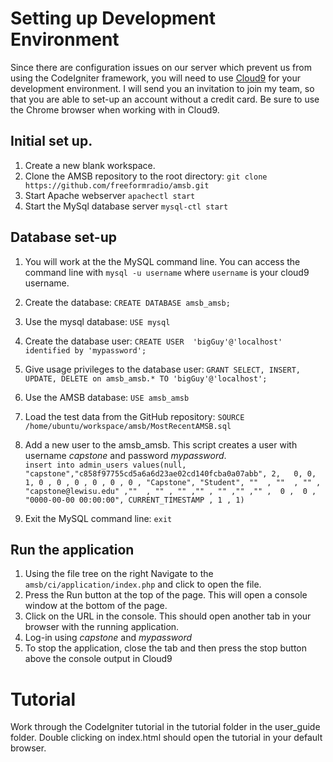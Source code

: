 # Setting up Development Environment
Since there are configuration issues on our server which prevent us from using the CodeIgniter framework, you will need to use [Cloud9](https://c9.io/) for your development environment. I will send you an invitation to join my team, so that you are able to set-up an account without a credit card.  Be sure to use the Chrome browser when working with in Cloud9.

## Initial set up.
1. Create a new blank workspace.  
1. Clone the AMSB repository to the root directory: `git clone https://github.com/freeformradio/amsb.git`
1. Start Apache webserver `apachectl start`
1. Start the MySql database server `mysql-ctl start`

## Database set-up
1. You will work at the the MySQL command line.  You can access the command line with `mysql -u username` where `username` is your cloud9 username.

1. Create the database:  `CREATE DATABASE amsb_amsb;`

1. Use the mysql database:  `USE mysql`

1. Create the database user:  `CREATE USER  'bigGuy'@'localhost'  identified by 'mypassword';`

1. Give usage privileges to the database user:  `GRANT SELECT, INSERT, UPDATE, DELETE on amsb_amsb.* TO 'bigGuy'@'localhost';`

1. Use the AMSB database: `USE amsb_amsb`

1. Load the test data from the GitHub repository:
`SOURCE /home/ubuntu/workspace/amsb/MostRecentAMSB.sql`

1. Add a new user to the amsb_amsb.  This script creates a user with username *capstone* and password *mypassword*.<br/>
  `insert into admin_users values(null, "capstone","c858f97755cd5a6a6d23ae02cd140fcba0a07abb", 2,   0, 0, 1, 0 , 0 , 0 , 0 , 0 , 0 , "Capstone", "Student", ""  , ""  , "" , "capstone@lewisu.edu" ,""  , "" , "" ,"" , "" ,"" ,"" ,  0 ,  0 , "0000-00-00 00:00:00", CURRENT_TIMESTAMP , 1 , 1)`

1. Exit the MySQL command line: `exit`

## Run the application
1. Using the file tree on the right Navigate to the `amsb/ci/application/index.php` and click to open the file.
1. Press the Run button at the top of the page.  This will open a console window at the bottom of the page.
1. Click on the URL in the console.  This should open another tab in your browser with the running application.
1. Log-in using *capstone* and *mypassword*
1. To stop the application, close the tab and then press the stop button above the console output in Cloud9

# Tutorial
Work through the CodeIgniter tutorial in the tutorial folder in the user_guide folder.  Double clicking on index.html should open the tutorial in your default browser.  

